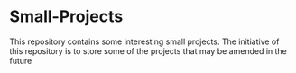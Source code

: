 # Small-Projects
This repository contains some interesting small projects. The initiative of this repository is to store some of the projects that may be amended in the future
